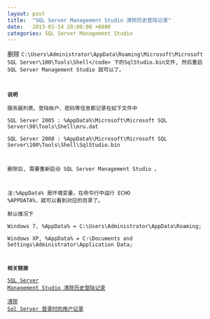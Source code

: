 ```yaml
---
layout: post
title:  "SQL Server Management Studio 清除历史登陆记录"
date:   2013-01-14 20:00:00 +0800
categories: SQL Server Management Studio
---
```

删除 <code>C:\Users\Administrator\AppData\Roaming\Microsoft\Microsoft SQL Server\100\Tools\Shell\</code> 下的SqlStudio.bin文件, 然后重启 SQL Server Management Studio 就可以了。

**说明**  
服务器列表、登陆帐户、密码等信息都记录在如下文件中  
SQL Server 2005 : \%AppData\%\Microsoft\Microsoft SQL Server\90\Tools\Shell\mru.dat  
SQL Server 2008 : \%AppData\%\Microsoft\Microsoft SQL Server\100\Tools\Shell\SqlStudio.bin

删除后, 需要重新启动 SQL Server Management Studio 。

注:\%AppData\% 是环境变量，在命令行中运行 ECHO \%APPDATA\%，就可以看到对应的目录了。  
默认情况下  
Windows 7, \%AppData\% = C:\Users\Administrator\AppData\Roaming\;  
Windows XP, \%AppData\% = C:\Documents and Settings\Administrator\Application Data\;

**相关链接**  
[SQL Server Management Studio 清除历史登陆记录](http://pnig0s1992.blog.51cto.com/393390/346944)  
[清除 Sql Server 登录时的用户记录](http://cool.worm.blog.163.com/blog/static/64339006201063192531755/) 